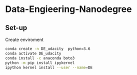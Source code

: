 # Data-Engieering-Nanodegree


## Set-up 

Create enviroment 

```bash 
conda create -n DE_udacity  python=3.6
conda activate DE_udacity 
conda install -c anaconda boto3
python -m pip install ipykernel
ipython kernel install --user --name=DE


```